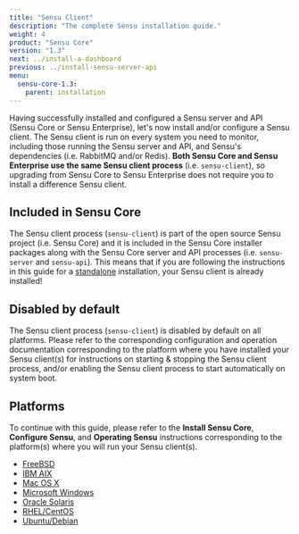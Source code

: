 ```yaml
---
title: "Sensu Client"
description: "The complete Sensu installation guide."
weight: 4
product: "Sensu Core"
version: "1.3"
next: ../install-a-dashboard
previous: ../install-sensu-server-api
menu:
  sensu-core-1.3:
    parent: installation
---
```


Having successfully installed and configured a Sensu server and API (Sensu Core
or Sensu Enterprise), let's now install and/or configure a Sensu client. The
Sensu client is run on every system you need to monitor, including those running
the Sensu server and API, and Sensu's dependencies (i.e. RabbitMQ and/or
Redis). **Both Sensu Core and Sensu Enterprise use the same Sensu client
process** (i.e. `sensu-client`), so upgrading from Sensu Core to Sensu
Enterprise does not require you to install a difference Sensu client.

## Included in Sensu Core

The Sensu client process (`sensu-client`) is part of the open source Sensu
project (i.e. Sensu Core) and it is included in the Sensu Core installer
packages along with the Sensu Core server and API processes (i.e. `sensu-server`
and `sensu-api`). This means that if you are following the instructions in this
guide for a [standalone][1] installation, your Sensu client is already
installed!

## Disabled by default

The Sensu client process (`sensu-client`) is disabled by default on all
platforms. Please refer to the corresponding configuration and operation
documentation corresponding to the platform where you have installed your Sensu
client(s) for instructions on starting & stopping the Sensu client process,
and/or enabling the Sensu client process to start automatically on system boot.

## Platforms

To continue with this guide, please refer to the **Install Sensu Core**,
**Configure Sensu**, and **Operating Sensu** instructions corresponding to the
platform(s) where you will run your Sensu client(s).

- [FreeBSD](../../platforms/sensu-on-freebsd/#sensu-core)
- [IBM AIX](../../platforms/sensu-on-ibm-aix/#sensu-core)
- [Mac OS X](../../platforms/sensu-on-mac-os-x/#sensu-core)
- [Microsoft Windows](../../platforms/sensu-on-microsoft-windows/#sensu-core)
- [Oracle Solaris](../../platforms/sensu-on-oracle-solaris/#sensu-core)
- [RHEL/CentOS](../../platforms/sensu-on-rhel-centos/#sensu-core)
- [Ubuntu/Debian](../../platforms/sensu-on-ubuntu-debian/#sensu-core)



[1]: ../installation-strategies#standalone